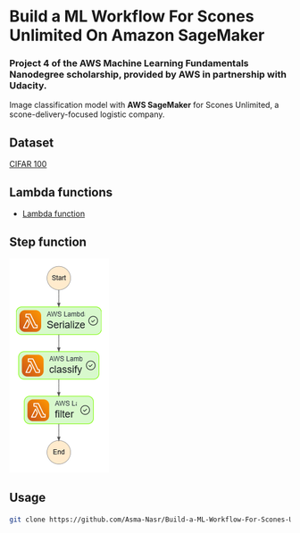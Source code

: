 # Build a ML Workflow For Scones Unlimited On Amazon SageMaker
### Project 4 of the **AWS Machine Learning Fundamentals Nanodegree** scholarship, provided by **AWS** in partnership with **Udacity**.
Image classification model with **AWS SageMaker** for Scones Unlimited, a scone-delivery-focused logistic company.

## Dataset
[CIFAR 100](https://www.cs.toronto.edu/~kriz/cifar-100-python.tar.gz)

## Lambda functions
- [Lambda function](https://github.com/Asma-Nasr/Build-a-ML-Workflow-For-Scones-Unlimited-On-Amazon-SageMaker/tree/main/Lambda)

## Step function
![step function](https://github.com/Asma-Nasr/Build-a-ML-Workflow-For-Scones-Unlimited-On-Amazon-SageMaker/blob/main/stepfunctions_graph.png)

## Usage
```bash
git clone https://github.com/Asma-Nasr/Build-a-ML-Workflow-For-Scones-Unlimited-On-Amazon-SageMaker.git
```
